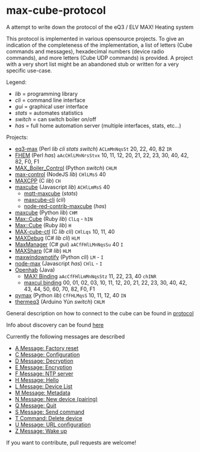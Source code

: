 max-cube-protocol
=================

A attempt to write down the protocol of the eQ3 / ELV MAX! Heating system

This protocol is implemented in various opensource projects. To give an indication of the completeness of the implementation, a list of letters (Cube commands and messages), hexadecimal numbers (device radio commands), and more letters (Cube UDP commands) is provided. A project with a very short list might be an abandoned stub or written for a very specific use-case.

Legend:
* _lib_ = programming library
* _cli_ = command line interface
* _gui_ = graphical user interface
* _stats_ = automates statistics
* _switch_ = can switch boiler on/off
* _has_ = full home automation server (multiple interfaces, stats, etc...)

Projects:
* [eq3-max](https://github.com/Juerd/eq3-max) (Perl _lib cli stats switch_) `ACLmMnNqsSt` 20, 22, 40, 82 `IR`
* [FHEM](http://fhem.de/) (Perl _has_) `aAcCHlLMnNrsStvx` 10, 11, 12, 20, 21, 22, 23, 30, 40, 42, 82, F0, F1
* [MAX_Boiler_Control](https://github.com/stephenmhall/MAX_Boiler_Control) (Python _switch_) `CHLM`
* [max-control](https://github.com/georg90/max-control) (NodeJS _lib_) `CHlLMsS` 40
* [MAXCPP](https://github.com/KnuthLohse/MAXCPP) (C _lib_) `CH`
* [maxcube](https://github.com/ivesdebruycker/maxcube) (Javascript _lib_) `ACHlLmMsS` 40
	* [mqtt-maxcube](https://github.com/leachj/mqtt-maxcube) (_stats_)
	* [maxcube-cli](https://github.com/ivesdebruycker/maxcube-cli) (_cli_)
	* [node-red-contrib-maxcube](https://github.com/ivesdebruycker/node-red-contrib-maxcube) (_has_)
* [maxcube](https://github.com/aleszoulek/maxcube) (Python _lib_) `CHM`
* [Max::Cube](https://github.com/yoyostile/max-cube-ruby) (Ruby _lib_) `ClLq` - `hIN`
* [Max::Cube](https://github.com/joconcepts/max-cube) (Ruby _lib_) `H`
* [MAX-cube-ctl](https://github.com/pacostiro/MAX-cube-ctl) (C _lib cli_) `CHlLqs` 10, 11, 40
* [MAXDebug](https://github.com/bietiekay/hacs/tree/master/tools/MAXDebug) (C# _lib cli_) `HLM`
* [MaxManager](https://github.com/ababilone/maxmanager) (C# _gui_) `aACfFHlLMnNqsSu` 40 `I`
* [MAXSharp](https://github.com/bietiekay/MAXSharp/tree/master/MAXSharp) (C# _lib_) `HLM`
* [maxwindownotify](https://github.com/yfauser/maxwindownotify) (Python _cli_) `LM` - `I`
* [node-max](https://github.com/sebbo2002/node-max) (Javascript _has_) `CHlL` - `I`
* [Openhab](http://openhab.org/) (Java)
	* [MAX! Binding](https://github.com/openhab/openhab2/tree/master/addons/binding/org.openhab.binding.max) `aAcCfFHlLmMnNqsStz` 11, 22, 23, 40 `chINR`
	* [maxcul binding](https://github.com/openhab/openhab/tree/master/bundles/binding/org.openhab.binding.maxcul) 00, 01, 02, 03, 10, 11, 12, 20, 21, 22, 23, 30, 40, 42, 43, 44, 50, 60, 70, 82, F0, F1
* [pymax](https://github.com/ercpe/pymax) (Python _lib_) `CfFHLMqsS` 10, 11, 12, 40 `IN`
* [thermeq3](https://github.com/autopower/thermeq3) (Arduino Yún _switch_) `CHLM`

General description on how to connect to the cube can be found in [protocol](protocol.md)

Info about discovery can be found  [here](Cube_Discovery.md)

Currently the following messages are described
* [A Message: Factory reset](A-Message.md)
* [C Message: Configuration](C-Message.md)
* [D Message: Decryption](C-Message.md)
* [E Message: Encryption](C-Message.md)
* [F Message: NTP server](F-Message.md) 
* [H Message: Hello](H-Message.md) 
* [L Message: Device List](L-Message.md)
* [M Message: Metadata](M-Message.md)
* [N Message: New device (pairing)](N-Message.md)
* [Q Message: Quit](Q-Message.md)
* [S Message: Send command](S-Message.md)
* [T Command: Delete device](T-Command.md)
* [U Message: URL configuration](U-Message.md)
* [Z Message: Wake up](Z-Message.md)

If you want to contribute, pull requests are welcome!
